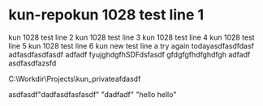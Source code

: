 # kun-repokun 1028 test line 1
kun 1028 test line 2
kun 1028 test line 3
kun 1028 test line 4
kun 1028 test line 5
kun 1028 test line 6
kun new test line a
try again todayasdfasdfdasf
adfasdfasdfasdf
adfadf
fyujghdgfhSDFdsfasdf
gfdgfgfhdfghdfgh
adfadf
asdfasdfazsfd

C:\Workdir\Projects\kun_privateafdasdf


asdfasdf"dadfasdfasfasdf" 
"dadfadf" 
"hello hello" 
